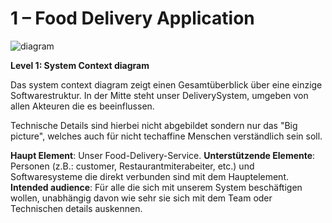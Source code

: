 # 1 – Food Delivery Application

![diagram](https://www.plantuml.com/plantuml/svg/0/VLHDRnen4BqZyH-cd8ZKWYhrr5DIGcabqY88Ydf2nZk09N-iR2y4LVtl7N_iHv9jzxGxzhmty-RD3WV3mQtppFfAoU7WdT1SLWN2oVlIVPvEBRjCZiAVgdtbq7AZFMe_uKPDMM45qsTPbTLqzkd3IZBjjm_BgMGUdQVGRXPkF_j96Q67W-NThv_RnztJzyTlk-LyCVznFxu9SI-yHDXSdKS5EGaAmOwMAJWO2r-DAU0UfJYZlS86xLbm39afP_V5LBfWzZhc7z_3gFVsw0P-3mT0JyeP7-XMVIc5tgJUbQKKd7bXz8WEPzIvPH9SAjIVc8VI6exEeGDZ2xGEc2w06_eGEkW0HG8Jw2OZQlPFg7f55uqUyyfvez06wFmQQD8fN4wcnWobGkM4FX8fWZ9xGNgnigGBSC6z4nuZUWQsf3-hBCrZuzdXG9Zh9W8n57ZY2oXKUxIHJJ7DZbGoMS2eG5RJMwCYSQoZgDLXhJfTyleyVMgKHDKesWHVDPgJSglUHBfQduZUp7h-xCSbkoeQHZEsLVg61Kb-OTS0JjVGwdPQmKOd6euCZULye75gntXe8Osdmz6A-11rUK7OqRCzpSxw5tkKDx2to61Aj571P1n2gLnkTusouv1UjzBAyTPvqI0XDsI-iK0lm1evKYIJv_5dkBDWDLZFI7lX5kXTnn_EYQCEmYGBPRJTjdVrEikmGLtaCcYLz45OrT6emQ_A8cwODwrWVSYlpR8Dsne6KhiWxt17lJwO__fXSzNynIyWJ19eBPM32_qzKuMtr5Zy5Vu5)

**Level 1: System Context diagram**

Das system context diagram zeigt einen Gesamtüberblick über eine einzige Softwarestruktur.
In der Mitte steht unser DeliverySystem, umgeben von allen Akteuren die es beeinflussen.

Technische Details sind hierbei nicht abgebildet sondern nur das "Big picture", welches auch für nicht techaffine Menschen verständlich sein soll.

**Haupt Element**: Unser Food-Delivery-Service.
**Unterstützende Elemente**: Personen (z.B.: customer, Restaurantmiterabeiter, etc.) und Softwaresysteme die direkt verbunden sind mit dem Hauptelement.
**Intended audience**: Für alle die sich mit unserem System beschäftigen wollen, unabhängig davon wie sehr sie sich mit dem Team oder Technischen details auskennen.
